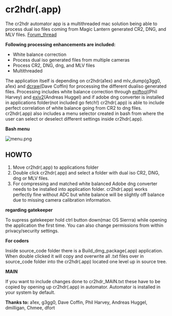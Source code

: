 # **cr2hdr(.app)** #
The cr2hdr automator app is a multithreaded mac solution being able to process dual iso files coming from Magic Lantern generated CR2, DNG, and MLV files. [Forum_thread](http://www.magiclantern.fm/forum/index.php?topic=15108.msg146822#msg146822)

**Following processing enhancements are included:**

* White balance correction
* Process dual iso generated files from multiple cameras
* Process CR2, DNG, dng, and MLV files
* Multithreaded 

The application itself is depending on cr2hdr(a1ex) and mlv_dump(g3gg0, a1ex) and [dcraw](https://www.cybercom.net/~dcoffin/dcraw/)(Dave Coffin) for processing the different dualiso generated files.
Processing includes white balance correction through [exiftool](http://www.sno.phy.queensu.ca/~phil/exiftool/)(Phil Harvey) and [exiv2](http://www.exiv2.org/)(Andreas Huggel) and if adobe dng converter is installed in applications folder(not included go fetch!) cr2hdr(.app)  is able to include perfect correlation of white balance going from CR2 to dng files.
cr2hdr(.app) also includes a menu selector created in bash from where the user can select or deselect different settings inside cr2hdr(.app).


**Bash menu**

![menu.png](https://bitbucket.org/repo/Gkyeq9/images/615202290-menu.png)

## HOWTO ##

1. Move cr2hdr(.app) to applications folder
2. Double click cr2hdr(.app) and select a folder with dual iso CR2, DNG, dng or MLV files. 
3. For compressing and matched white balanced Adobe dng converter needs to be installed into application folder. cr2hdr(.app) works perfectly fine without ADC but white balance will be slightly off balance due to missing camera calibration information.

**regarding gatekeeper**

To supress gatekeeper hold ctrl button down(mac OS Sierrra) while opening the application the first time. You can also change permissions from within privacy/security settings.

**For coders**

Inside source_code folder there is a Build_dmg_package(.app) application. When double clicked it will copy and overwrite all .txt files over in source_code folder into the cr2hdr(.app) located one level up in source tree. 

**MAIN**
 
If you want to include changes done to cr2hdr_MAIN.txt these have to be copied by opening up cr2hdr(.app) in automator. Automator is installed in your system by default.

**Thanks to:** a1ex, g3gg0, Dave Coffin, Phil Harvey, Andreas Huggel, dmilligan, Chmee, dfort